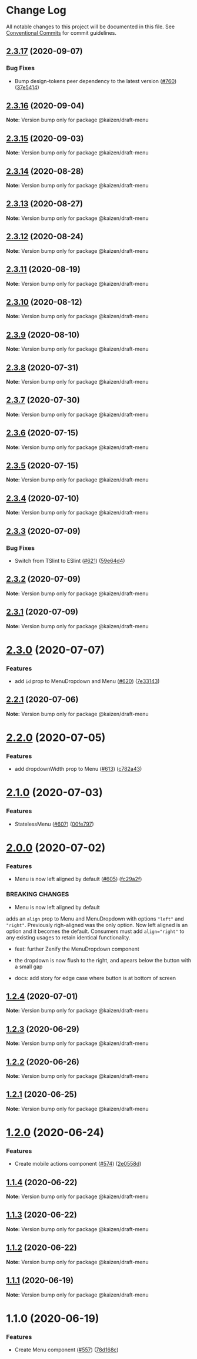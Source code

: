 # Change Log

All notable changes to this project will be documented in this file.
See [Conventional Commits](https://conventionalcommits.org) for commit guidelines.

## [2.3.17](https://github.com/cultureamp/kaizen-design-system/compare/@kaizen/draft-menu@2.3.16...@kaizen/draft-menu@2.3.17) (2020-09-07)


### Bug Fixes

* Bump design-tokens peer dependency to the latest version ([#760](https://github.com/cultureamp/kaizen-design-system/issues/760)) ([37e5414](https://github.com/cultureamp/kaizen-design-system/commit/37e5414b2e2c0befb4127c588120eb2e8bdc4d39))





## [2.3.16](https://github.com/cultureamp/kaizen-design-system/compare/@kaizen/draft-menu@2.3.15...@kaizen/draft-menu@2.3.16) (2020-09-04)

**Note:** Version bump only for package @kaizen/draft-menu





## [2.3.15](https://github.com/cultureamp/kaizen-design-system/compare/@kaizen/draft-menu@2.3.14...@kaizen/draft-menu@2.3.15) (2020-09-03)

**Note:** Version bump only for package @kaizen/draft-menu





## [2.3.14](https://github.com/cultureamp/kaizen-design-system/compare/@kaizen/draft-menu@2.3.13...@kaizen/draft-menu@2.3.14) (2020-08-28)

**Note:** Version bump only for package @kaizen/draft-menu





## [2.3.13](https://github.com/cultureamp/kaizen-design-system/compare/@kaizen/draft-menu@2.3.12...@kaizen/draft-menu@2.3.13) (2020-08-27)

**Note:** Version bump only for package @kaizen/draft-menu





## [2.3.12](https://github.com/cultureamp/kaizen-design-system/compare/@kaizen/draft-menu@2.3.11...@kaizen/draft-menu@2.3.12) (2020-08-24)

**Note:** Version bump only for package @kaizen/draft-menu





## [2.3.11](https://github.com/cultureamp/kaizen-design-system/compare/@kaizen/draft-menu@2.3.10...@kaizen/draft-menu@2.3.11) (2020-08-19)

**Note:** Version bump only for package @kaizen/draft-menu





## [2.3.10](https://github.com/cultureamp/kaizen-design-system/compare/@kaizen/draft-menu@2.3.9...@kaizen/draft-menu@2.3.10) (2020-08-12)

**Note:** Version bump only for package @kaizen/draft-menu





## [2.3.9](https://github.com/cultureamp/kaizen-design-system/compare/@kaizen/draft-menu@2.3.8...@kaizen/draft-menu@2.3.9) (2020-08-10)

**Note:** Version bump only for package @kaizen/draft-menu





## [2.3.8](https://github.com/cultureamp/kaizen-design-system/compare/@kaizen/draft-menu@2.3.7...@kaizen/draft-menu@2.3.8) (2020-07-31)

**Note:** Version bump only for package @kaizen/draft-menu





## [2.3.7](https://github.com/cultureamp/kaizen-design-system/compare/@kaizen/draft-menu@2.3.6...@kaizen/draft-menu@2.3.7) (2020-07-30)

**Note:** Version bump only for package @kaizen/draft-menu





## [2.3.6](https://github.com/cultureamp/kaizen-design-system/compare/@kaizen/draft-menu@2.3.5...@kaizen/draft-menu@2.3.6) (2020-07-15)

**Note:** Version bump only for package @kaizen/draft-menu





## [2.3.5](https://github.com/cultureamp/kaizen-design-system/compare/@kaizen/draft-menu@2.3.4...@kaizen/draft-menu@2.3.5) (2020-07-15)

**Note:** Version bump only for package @kaizen/draft-menu





## [2.3.4](https://github.com/cultureamp/kaizen-design-system/compare/@kaizen/draft-menu@2.3.3...@kaizen/draft-menu@2.3.4) (2020-07-10)

**Note:** Version bump only for package @kaizen/draft-menu





## [2.3.3](https://github.com/cultureamp/kaizen-design-system/compare/@kaizen/draft-menu@2.3.2...@kaizen/draft-menu@2.3.3) (2020-07-09)


### Bug Fixes

* Switch from TSlint to ESlint ([#621](https://github.com/cultureamp/kaizen-design-system/issues/621)) ([59e64d4](https://github.com/cultureamp/kaizen-design-system/commit/59e64d4d0cd14302544ae7f41fd76a101d313aee))





## [2.3.2](https://github.com/cultureamp/kaizen-design-system/compare/@kaizen/draft-menu@2.3.1...@kaizen/draft-menu@2.3.2) (2020-07-09)

**Note:** Version bump only for package @kaizen/draft-menu





## [2.3.1](https://github.com/cultureamp/kaizen-design-system/compare/@kaizen/draft-menu@2.3.0...@kaizen/draft-menu@2.3.1) (2020-07-09)

**Note:** Version bump only for package @kaizen/draft-menu





# [2.3.0](https://github.com/cultureamp/kaizen-design-system/compare/@kaizen/draft-menu@2.2.1...@kaizen/draft-menu@2.3.0) (2020-07-07)


### Features

* add `id` prop to MenuDropdown and Menu ([#620](https://github.com/cultureamp/kaizen-design-system/issues/620)) ([7e33143](https://github.com/cultureamp/kaizen-design-system/commit/7e331433d6faf114dd85e4348edb1aaa072dd18a))





## [2.2.1](https://github.com/cultureamp/kaizen-design-system/compare/@kaizen/draft-menu@2.2.0...@kaizen/draft-menu@2.2.1) (2020-07-06)

**Note:** Version bump only for package @kaizen/draft-menu





# [2.2.0](https://github.com/cultureamp/kaizen-design-system/compare/@kaizen/draft-menu@2.1.0...@kaizen/draft-menu@2.2.0) (2020-07-05)


### Features

* add dropdownWidth prop to Menu ([#613](https://github.com/cultureamp/kaizen-design-system/issues/613)) ([c782a43](https://github.com/cultureamp/kaizen-design-system/commit/c782a4359d02cb87f996b5f1448414c1ae11ac1b))





# [2.1.0](https://github.com/cultureamp/kaizen-design-system/compare/@kaizen/draft-menu@2.0.0...@kaizen/draft-menu@2.1.0) (2020-07-03)


### Features

* StatelessMenu ([#607](https://github.com/cultureamp/kaizen-design-system/issues/607)) ([00fe797](https://github.com/cultureamp/kaizen-design-system/commit/00fe797fc3f9fefebc8f4a0945d40c3ea1bd6ea1))





# [2.0.0](https://github.com/cultureamp/kaizen-design-system/compare/@kaizen/draft-menu@1.2.4...@kaizen/draft-menu@2.0.0) (2020-07-02)


### Features

* Menu is now left aligned by default ([#605](https://github.com/cultureamp/kaizen-design-system/issues/605)) ([fc29a2f](https://github.com/cultureamp/kaizen-design-system/commit/fc29a2f321a27f62273f763bc53667b67365fcc5))


### BREAKING CHANGES

* Menu is now left aligned by default

adds an `align` prop to Menu and MenuDropdown with
options `"left"` and `"right"`. Previously righ-aligned
was the only option. Now left aligned is an option and
it becomes the default. Consumers must add `align="right"`
to any existing usages to retain identical functionality.

* feat: further Zenify the MenuDropdown component

- the dropdown is now flush to the right, and
  apears below the button with a small gap

* docs: add story for edge case where button is at bottom of screen





## [1.2.4](https://github.com/cultureamp/kaizen-design-system/compare/@kaizen/draft-menu@1.2.3...@kaizen/draft-menu@1.2.4) (2020-07-01)

**Note:** Version bump only for package @kaizen/draft-menu





## [1.2.3](https://github.com/cultureamp/kaizen-design-system/compare/@kaizen/draft-menu@1.2.2...@kaizen/draft-menu@1.2.3) (2020-06-29)

**Note:** Version bump only for package @kaizen/draft-menu





## [1.2.2](https://github.com/cultureamp/kaizen-design-system/compare/@kaizen/draft-menu@1.2.1...@kaizen/draft-menu@1.2.2) (2020-06-26)

**Note:** Version bump only for package @kaizen/draft-menu





## [1.2.1](https://github.com/cultureamp/kaizen-design-system/compare/@kaizen/draft-menu@1.2.0...@kaizen/draft-menu@1.2.1) (2020-06-25)

**Note:** Version bump only for package @kaizen/draft-menu





# [1.2.0](https://github.com/cultureamp/kaizen-design-system/compare/@kaizen/draft-menu@1.1.4...@kaizen/draft-menu@1.2.0) (2020-06-24)


### Features

* Create mobile actions component ([#574](https://github.com/cultureamp/kaizen-design-system/issues/574)) ([2e0558d](https://github.com/cultureamp/kaizen-design-system/commit/2e0558d479b21520607b26e0894f52c0aa3e4b3b))





## [1.1.4](https://github.com/cultureamp/kaizen-design-system/compare/@kaizen/draft-menu@1.1.3...@kaizen/draft-menu@1.1.4) (2020-06-22)

**Note:** Version bump only for package @kaizen/draft-menu





## [1.1.3](https://github.com/cultureamp/kaizen-design-system/compare/@kaizen/draft-menu@1.1.2...@kaizen/draft-menu@1.1.3) (2020-06-22)

**Note:** Version bump only for package @kaizen/draft-menu





## [1.1.2](https://github.com/cultureamp/kaizen-design-system/compare/@kaizen/draft-menu@1.1.1...@kaizen/draft-menu@1.1.2) (2020-06-22)

**Note:** Version bump only for package @kaizen/draft-menu





## [1.1.1](https://github.com/cultureamp/kaizen-design-system/compare/@kaizen/draft-menu@1.1.0...@kaizen/draft-menu@1.1.1) (2020-06-19)

**Note:** Version bump only for package @kaizen/draft-menu





# 1.1.0 (2020-06-19)


### Features

* Create Menu component ([#557](https://github.com/cultureamp/kaizen-design-system/issues/557)) ([78d168c](https://github.com/cultureamp/kaizen-design-system/commit/78d168cdf69ff0676e7de1d435b71766875ab500))
